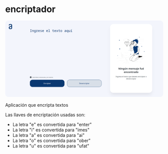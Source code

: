 # encriptador

<p align="center"><img src="https://github.com/ehsc/encriptador/blob/main/img/screenshot.png" style="border-radius: 10px;"></p>


Aplicación que encripta textos



Las llaves de encriptación usadas son:

- La letra "e" es convertida para "enter"
- La letra "i" es convertida para "imes"
- La letra "a" es convertida para "ai"
- La letra "o" es convertida para "ober"
- La letra "u" es convertida para "ufat"
